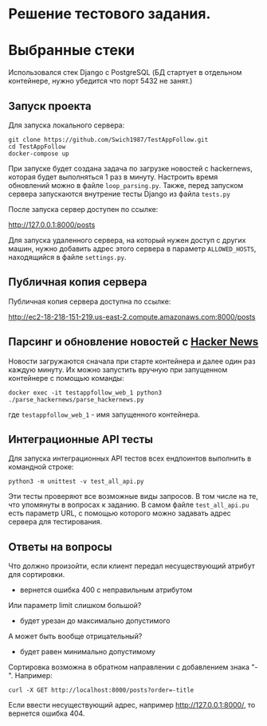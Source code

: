 # Решение тестового задания.
# Выбранные стеки
Использовался стек Django с PostgreSQL (БД стартует в отдельном контейнере, нужно убедится что порт 5432 не занят.)

## Запуск проекта
Для запуска локального сервера:

    git clone https://github.com/Swich1987/TestAppFollow.git
    cd TestAppFollow
    docker-compose up

При запуске будет создана задача по загрузке новостей с hackernews, которая будет выполняться 1 раз в минуту. Настроить время обновлений можно в файле `loop_parsing.py`.
Также, перед запуском сервера запускаются внутрение тесты Django из файла `tests.py`

После запуска сервер доступен по ссылке:

http://127.0.0.1:8000/posts


Для запуска удаленного сервера, на который нужен доступ с других машин, нужно добавить адрес этого сервера в параметр `ALLOWED_HOSTS`, находящийся в файле `settings.py`.


## Публичная копия сервера
Публичная копия сервера доступна по ссылке:

http://ec2-18-218-151-219.us-east-2.compute.amazonaws.com:8000/posts


## Парсинг и обновление новостей с  [Hacker News](https://news.ycombinator.com)
Новости загружаются сначала при старте контейнера и далее один раз каждую минуту. Их можно запустить вручную при запущенном контейнере с помощью команды:

    docker exec -it testappfollow_web_1 python3 ./parse_hackernews/parse_hackernews.py

где `testappfollow_web_1` - имя запущенного контейнера.


## Интеграционные API тесты 
Для запуска интеграционных API тестов всех ендпоинтов выполнить в командной строке:

    python3 -m unittest -v test_all_api.py

Эти тесты проверяют все возможные виды запросов. В том числе на те, что упомянуты в вопросах к заданию.
В самом файле `test_all_api.pu` есть параметр URL, с помощью которого можно задавать адрес сервера для тестирования.


## Ответы на вопросы
Что должно произойти, если клиент передал несуществующий атрибут для сортировки.
- вернется ошибка 400 с неправильным атрибутом


Или параметр limit слишком большой? 
- будет урезан до максимально допустимого


А может быть вообще отрицательный? 
- будет равен минимально допустимому


Сортировка возможна в обратном направлении с добавлением знака "-". Например:

    curl -X GET http://localhost:8000/posts?order=-title
    
Если ввести несуществующий адрес, например http://127.0.0.1:8000/, то вернется ошибка 404.
